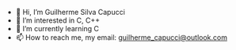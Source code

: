 - 👋 Hi, I’m Guilherme Silva Capucci
- 👀 I’m interested in C, C++
- 🌱 I’m currently learning C
- 📫 How to reach me, my email: guilherme_capucci@outlook.com

<!---
gscapucci/gscapucci is a ✨ special ✨ repository because its `README.md` (this file) appears on your GitHub profile.
You can click the Preview link to take a look at your changes.
--->
